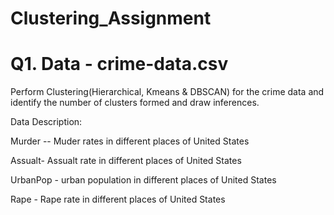 # Clustering_Assignment

# **Q1. Data - crime-data.csv**

Perform Clustering(Hierarchical, Kmeans & DBSCAN) for the crime data and identify the number of clusters formed and draw inferences.

Data Description:

Murder -- Muder rates in different places of United States

Assualt- Assualt rate in different places of United States

UrbanPop - urban population in different places of United States

Rape - Rape rate in different places of United States

